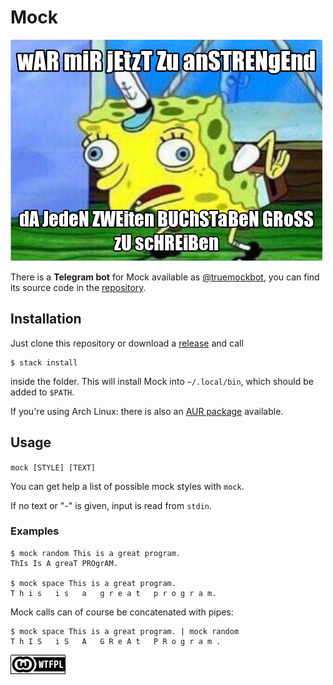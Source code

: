 # Mock

![wAR miR jEtzT Zu anSTRENgEnd dA JedeN ZWEiten BUChSTaBeN GRoSS zU scHREiBen](mock.png)

There is a **Telegram bot** for Mock available as [\@truemockbot](https://t.me/truemockbot), you can find its source code in the [repository](https://git.eisfunke.com/software/mock-bot-telegram).

## Installation

Just clone this repository or download a [release](https://git.eisfunke.com/software/mock/releases) and call

```
$ stack install
```

inside the folder. This will install Mock into `~/.local/bin`, which should be added to `$PATH`.

If you're using Arch Linux: there is also an [AUR package](https://aur.archlinux.org/packages/haskell-mock/) available.


## Usage

`mock [STYLE] [TEXT]`

You can get help a list of possible mock styles with `mock`.

If no text or "-" is given, input is read from `stdin`.

### Examples

```
$ mock random This is a great program.
ThIs Is A greaT PROgrAM.

$ mock space This is a great program.
T h i s   i s   a   g r e a t   p r o g r a m.
```

Mock calls can of course be concatenated with pipes:

```
$ mock space This is a great program. | mock random
T h I S   i S   A   G R e A t   P R o g r a m .
```


[![WTFPL-Badge](wtfpl.png)](http://www.wtfpl.net)
